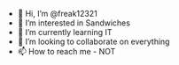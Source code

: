 - 👋 Hi, I’m @freak12321
- 👀 I’m interested in Sandwiches
- 🌱 I’m currently learning IT
- 💞️ I’m looking to collaborate on everything
- 📫 How to reach me - NOT

<!---
freak12321/freak12321 is a ✨ special ✨ repository because its `README.md` (this file) appears on your GitHub profile.
You can click the Preview link to take a look at your changes.
--->
